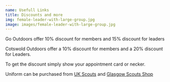 ```yaml
---
name: Usefull Links
title: Discounts and more
img: female-leader-with-large-group.jpg
image: images/female-leader-with-large-group.jpg
---
```

Go Outdoors offer 10% discount for members and 15% discount for leaders

Cotswold Outdoors offer a 10% discount for members and a 20% discount for Leaders. 

To get the discount simply show your appointment card or necker.

Uniform can be purchased from
[UK Scouts](https://shop.scouts.org.uk/uniforms) and 
[Glasgow Scouts Shop](https://www.glasgowscoutshop.com/)

